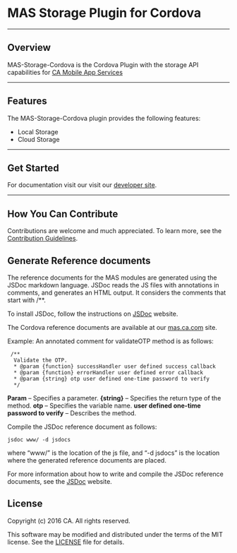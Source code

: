 # MAS Storage Plugin for Cordova
*********************************************************

## Overview
MAS-Storage-Cordova is the Cordova Plugin with the storage API capabilities for [CA Mobile App Services](http://www.ca.com/us/developers/mas.html)
*********************************************************

## Features
The MAS-Storage-Cordova plugin provides the following features:

* Local Storage
* Cloud Storage

*********************************************************

## Get Started
For documentation visit our visit our [developer site](http://mas.ca.com/docs/).
*********************************************************

## How You Can Contribute
Contributions are welcome and much appreciated. To learn more, see the [Contribution Guidelines](https://github.com/CAAPIM/Cordova-MAS-Storage/blob/develop/CONTRIBUTING.md).

## Generate Reference documents
The reference documents for the MAS modules are generated using the JSDoc markdown language. JSDoc reads the JS files with annotations in comments, and generates an HTML output. It considers the comments that start with /**.

To install JSDoc, follow the instructions on [JSDoc](http://usejsdoc.org/) website.

The Cordova reference documents are available at our [mas.ca.com]( http://mas.ca.com/docs/cordova/1.4.00/sdk/) site.

Example:
An annotated comment for validateOTP method is as follows:
```
 /**
  Validate the OTP.
  * @param {function} successHandler user defined success callback
  * @param {function} errorHandler user defined error callback
  * @param {string} otp user defined one-time password to verify
  */
```   
**Param** – Specifies a parameter.
**{string}**  – Specifies the return type of the method.
**otp** – Specifies the variable name.
**user defined one-time password to verify** – Describes the method.

Compile the JSDoc reference document as follows:
```
jsdoc www/ -d jsdocs
```
where “www/” is the location of the js file, and “-d jsdocs” is the location where the generated reference documents are placed.

For more information about how to write and compile the JSDoc reference documents, see the [JSDoc](http://usejsdoc.org/) website.

## License
Copyright (c) 2016 CA. All rights reserved.

This software may be modified and distributed under the terms of the MIT license. See the [LICENSE](https://github.com/CAAPIM/Cordova-MAS-Storage/blob/develop/LICENSE) file for details.

